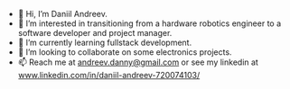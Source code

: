 - 👋 Hi, I’m Daniil Andreev.
- 👀 I’m interested in transitioning from a hardware robotics engineer to a software developer and project manager.
- 🌱 I’m currently learning fullstack development.
- 💞️ I’m looking to collaborate on some electronics projects.
- 📫 Reach me at andreev.danny@gmail.com or see my linkedin at www.linkedin.com/in/daniil-andreev-720074103/

<!---
dannyandreev/dannyandreev is a ✨ special ✨ repository because its `README.md` (this file) appears on your GitHub profile.
You can click the Preview link to take a look at your changes.
--->
